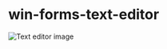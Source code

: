 # win-forms-text-editor

![Text editor image](https://user-images.githubusercontent.com/22356170/62490349-c0ab2400-b7d1-11e9-9679-2c31f7c6cb92.png)
